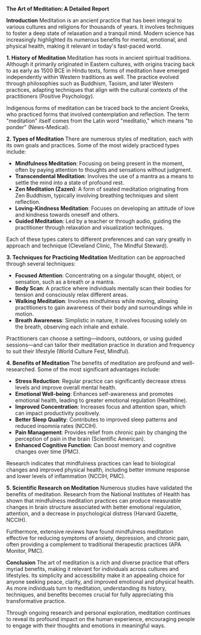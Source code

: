 **The Art of Meditation: A Detailed Report**

**Introduction**
Meditation is an ancient practice that has been integral to various cultures and religions for thousands of years. It involves techniques to foster a deep state of relaxation and a tranquil mind. Modern science has increasingly highlighted its numerous benefits for mental, emotional, and physical health, making it relevant in today's fast-paced world.

**1. History of Meditation**
Meditation has roots in ancient spiritual traditions. Although it primarily originated in Eastern cultures, with origins tracing back to as early as 1500 BCE in Hindu texts, forms of meditation have emerged independently within Western traditions as well. The practice evolved through philosophies such as Buddhism, Taoism, and later Western practices, adapting techniques that align with the cultural contexts of the practitioners (Positive Psychology).

Indigenous forms of meditation can be traced back to the ancient Greeks, who practiced forms that involved contemplation and reflection. The term "meditation" itself comes from the Latin word "meditatio," which means "to ponder" (News-Medical).

**2. Types of Meditation**
There are numerous styles of meditation, each with its own goals and practices. Some of the most widely practiced types include:

- **Mindfulness Meditation**: Focusing on being present in the moment, often by paying attention to thoughts and sensations without judgment.
- **Transcendental Meditation**: Involves the use of a mantra as a means to settle the mind into a state of profound rest.
- **Zen Meditation (Zazen)**: A form of seated meditation originating from Zen Buddhism, typically involving breathing techniques and silent reflection.
- **Loving-Kindness Meditation**: Focuses on developing an attitude of love and kindness towards oneself and others.
- **Guided Meditation**: Led by a teacher or through audio, guiding the practitioner through relaxation and visualization techniques.

Each of these types caters to different preferences and can vary greatly in approach and technique (Cleveland Clinic, The Mindful Steward).

**3. Techniques for Practicing Meditation**
Meditation can be approached through several techniques:

- **Focused Attention**: Concentrating on a singular thought, object, or sensation, such as a breath or a mantra.
- **Body Scan**: A practice where individuals mentally scan their bodies for tension and consciously relax different areas.
- **Walking Meditation**: Involves mindfulness while moving, allowing practitioners to gain awareness of their body and surroundings while in motion.
- **Breath Awareness**: Simplistic in nature, it involves focusing solely on the breath, observing each inhale and exhale.

Practitioners can choose a setting—indoors, outdoors, or using guided sessions—and can tailor their meditation practice in duration and frequency to suit their lifestyle (World Culture Fest, Mindful).

**4. Benefits of Meditation**
The benefits of meditation are profound and well-researched. Some of the most significant advantages include:

- **Stress Reduction**: Regular practice can significantly decrease stress levels and improve overall mental health.
- **Emotional Well-being**: Enhances self-awareness and promotes emotional health, leading to greater emotional regulation (Healthline).
- **Improved Concentration**: Increases focus and attention span, which can impact productivity positively.
- **Better Sleep Quality**: Contributes to improved sleep patterns and reduced insomnia rates (NCCIH).
- **Pain Management**: Provides relief from chronic pain by changing the perception of pain in the brain (Scientific American).
- **Enhanced Cognitive Function**: Can boost memory and cognitive changes over time (PMC).

Research indicates that mindfulness practices can lead to biological changes and improved physical health, including better immune response and lower levels of inflammation (NCCIH, PMC).

**5. Scientific Research on Meditation**
Numerous studies have validated the benefits of meditation. Research from the National Institutes of Health has shown that mindfulness meditation practices can produce measurable changes in brain structure associated with better emotional regulation, attention, and a decrease in psychological distress (Harvard Gazette, NCCIH).

Furthermore, extensive reviews have found mindfulness meditation effective for reducing symptoms of anxiety, depression, and chronic pain, often providing a complement to traditional therapeutic practices (APA Monitor, PMC).

**Conclusion**
The art of meditation is a rich and diverse practice that offers myriad benefits, making it relevant for individuals across cultures and lifestyles. Its simplicity and accessibility make it an appealing choice for anyone seeking peace, clarity, and improved emotional and physical health. As more individuals turn to meditation, understanding its history, techniques, and benefits becomes crucial for fully appreciating this transformative practice. 

Through ongoing research and personal exploration, meditation continues to reveal its profound impact on the human experience, encouraging people to engage with their thoughts and emotions in meaningful ways.
